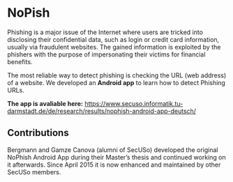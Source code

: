 # NoPish
Phishing is a major issue of the Internet where users are tricked into disclosing their confidential data, such as login or credit card information, usually via fraudulent websites. The gained information is exploited by the phishers with the purpose of impersonating their victims for financial benefits. 

The most reliable way to detect phishing is checking the URL (web address) of a website. We developed an **Android app** to learn how to detect Phishing URLs.

**The app is avaliable here:** https://www.secuso.informatik.tu-darmstadt.de/de/research/results/nophish-android-app-deutsch/

## Contributions
Bergmann and Gamze Canova (alumni of SecUSo) developed the original NoPhish Android App during their Master’s thesis and continued working on it afterwards. 
Since April 2015 it is now enhanced and maintained by other SecUSo members.

